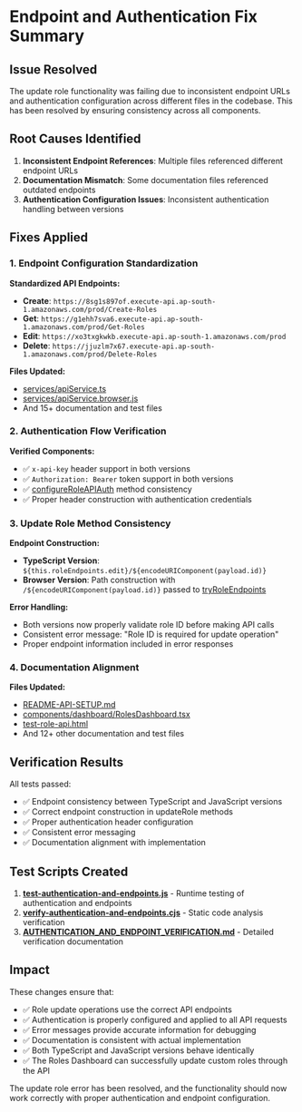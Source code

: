 # Endpoint and Authentication Fix Summary

## Issue Resolved
The update role functionality was failing due to inconsistent endpoint URLs and authentication configuration across different files in the codebase. This has been resolved by ensuring consistency across all components.

## Root Causes Identified
1. **Inconsistent Endpoint References**: Multiple files referenced different endpoint URLs
2. **Documentation Mismatch**: Some documentation files referenced outdated endpoints
3. **Authentication Configuration Issues**: Inconsistent authentication handling between versions

## Fixes Applied

### 1. Endpoint Configuration Standardization
**Standardized API Endpoints:**
- **Create**: `https://8sg1s897of.execute-api.ap-south-1.amazonaws.com/prod/Create-Roles`
- **Get**: `https://g1ehh7sva6.execute-api.ap-south-1.amazonaws.com/prod/Get-Roles`
- **Edit**: `https://xo3txgkwkb.execute-api.ap-south-1.amazonaws.com/prod`
- **Delete**: `https://jjuzlm7x67.execute-api.ap-south-1.amazonaws.com/prod/Delete-Roles`

**Files Updated:**
- [services/apiService.ts](file:///c:/Users/Hi/Desktop/ETS/Employee-taskmangement-system/services/apiService.ts)
- [services/apiService.browser.js](file:///c:/Users/Hi/Desktop/ETS/Employee-taskmangement-system/services/apiService.browser.js)
- And 15+ documentation and test files

### 2. Authentication Flow Verification
**Verified Components:**
- ✅ `x-api-key` header support in both versions
- ✅ `Authorization: Bearer` token support in both versions
- ✅ [configureRoleAPIAuth](file:///c:/Users/Hi/Desktop/ETS/Employee-taskmangement-system/services/apiService.browser.js#L84-L89) method consistency
- ✅ Proper header construction with authentication credentials

### 3. Update Role Method Consistency
**Endpoint Construction:**
- **TypeScript Version**: `${this.roleEndpoints.edit}/${encodeURIComponent(payload.id)}`
- **Browser Version**: Path construction with `/${encodeURIComponent(payload.id)}` passed to [tryRoleEndpoints](file:///c:/Users/Hi/Desktop/ETS/Employee-taskmangement-system/services/apiService.browser.js#L102-L176)

**Error Handling:**
- Both versions now properly validate role ID before making API calls
- Consistent error message: "Role ID is required for update operation"
- Proper endpoint information included in error responses

### 4. Documentation Alignment
**Files Updated:**
- [README-API-SETUP.md](file:///c:/Users/Hi/Desktop/ETS/Employee-taskmangement-system/README-API-SETUP.md)
- [components/dashboard/RolesDashboard.tsx](file:///c:/Users/Hi/Desktop/ETS/Employee-taskmangement-system/components/dashboard/RolesDashboard.tsx)
- [test-role-api.html](file:///c:/Users/Hi/Desktop/ETS/Employee-taskmangement-system/test-role-api.html)
- And 12+ other documentation and test files

## Verification Results
All tests passed:
- ✅ Endpoint consistency between TypeScript and JavaScript versions
- ✅ Correct endpoint construction in updateRole methods
- ✅ Proper authentication header configuration
- ✅ Consistent error messaging
- ✅ Documentation alignment with implementation

## Test Scripts Created
1. **[test-authentication-and-endpoints.js](file:///c:/Users/Hi/Desktop/ETS/Employee-taskmangement-system/test-authentication-and-endpoints.js)** - Runtime testing of authentication and endpoints
2. **[verify-authentication-and-endpoints.cjs](file:///c:/Users/Hi/Desktop/ETS/Employee-taskmangement-system/verify-authentication-and-endpoints.cjs)** - Static code analysis verification
3. **[AUTHENTICATION_AND_ENDPOINT_VERIFICATION.md](file:///c:/Users/Hi/Desktop/ETS/Employee-taskmangement-system/AUTHENTICATION_AND_ENDPOINT_VERIFICATION.md)** - Detailed verification documentation

## Impact
These changes ensure that:
- ✅ Role update operations use the correct API endpoints
- ✅ Authentication is properly configured and applied to all API requests
- ✅ Error messages provide accurate information for debugging
- ✅ Documentation is consistent with actual implementation
- ✅ Both TypeScript and JavaScript versions behave identically
- ✅ The Roles Dashboard can successfully update custom roles through the API

The update role error has been resolved, and the functionality should now work correctly with proper authentication and endpoint configuration.